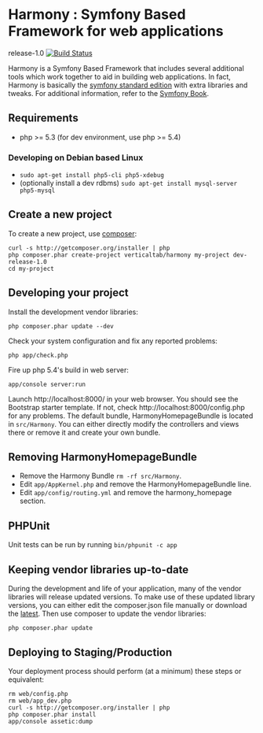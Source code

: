 Harmony : Symfony Based Framework for web applications
======================================================

release-1.0 [![Build Status](https://secure.travis-ci.org/VerticalTab/Harmony.png?branch=release-1.0)](http://travis-ci.org/VerticalTab/Harmony)

Harmony is a Symfony Based Framework that includes several additional tools 
which work together to aid in building web applications. In fact, Harmony is
basically the [symfony standard edition][1] with extra libraries and tweaks.
For additional information, refer to the [Symfony Book][4].

Requirements
------------

 - php >= 5.3 (for dev environment, use php >= 5.4)

### Developing on Debian based Linux

 - `sudo apt-get install php5-cli php5-xdebug`
 - (optionally install a dev rdbms) `sudo apt-get install mysql-server php5-mysql`


Create a new project
--------------------

To create a new project, use [composer][2]:

    curl -s http://getcomposer.org/installer | php
    php composer.phar create-project verticaltab/harmony my-project dev-release-1.0
    cd my-project


Developing your project
-----------------------
Install the development vendor libraries:

    php composer.phar update --dev

Check your system configuration and fix any reported problems:

    php app/check.php

Fire up php 5.4's build in web server:

    app/console server:run

Launch http://localhost:8000/ in your web browser. You should see the Bootstrap
starter template. If not, check http://localhost:8000/config.php for any problems.
The default bundle, HarmonyHomepageBundle is located in `src/Harmony`. You can
either directly modify the controllers and views there or remove it and create
your own bundle.

Removing HarmonyHomepageBundle
------------------------------

 - Remove the Harmony Bundle `rm -rf src/Harmony`.
 - Edit `app/AppKernel.php` and remove the HarmonyHomepageBundle line.
 - Edit `app/config/routing.yml` and remove the harmony_homepage section.

PHPUnit
-------

Unit tests can be run by running `bin/phpunit -c app`


Keeping vendor libraries up-to-date
-----------------------------------

During the development and life of your application, many of the vendor libraries
will release updated versions. To make use of these updated library versions, you
can either edit the composer.json file manually or download the [latest][3]. Then
use composer to update the vendor libraries:

    php composer.phar update


Deploying to Staging/Production
-------------------------------

Your deployment process should perform (at a minimum) these steps or equivalent:

    rm web/config.php
    rm web/app_dev.php
    curl -s http://getcomposer.org/installer | php
    php composer.phar install
    app/console assetic:dump


[1]: http://github.com/symfony/symfony-standard
[2]: http://getcomposer.org/
[3]: http://raw.github.com/VerticalTab/Harmony/master/composer.json
[4]: http://symfony.com/doc/current/book/index.html
